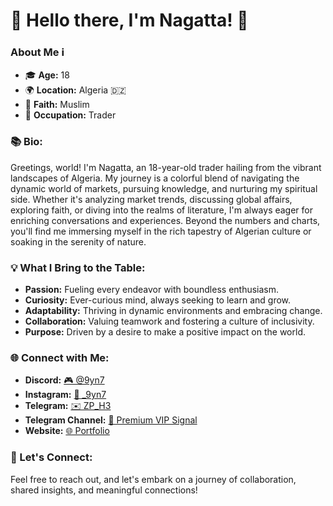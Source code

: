 # 👋 Hello there, I'm Nagatta! 🌟

### About Me ℹ️
- 🎓 **Age:** 18
- 🌍 **Location:** Algeria 🇩🇿
- 🕌 **Faith:** Muslim
- 💼 **Occupation:** Trader

### 📚 Bio:
Greetings, world! I'm Nagatta, an 18-year-old trader hailing from the vibrant landscapes of Algeria. My journey is a colorful blend of navigating the dynamic world of markets, pursuing knowledge, and nurturing my spiritual side. Whether it's analyzing market trends, discussing global affairs, exploring faith, or diving into the realms of literature, I'm always eager for enriching conversations and experiences. Beyond the numbers and charts, you'll find me immersing myself in the rich tapestry of Algerian culture or soaking in the serenity of nature.

### 💡 What I Bring to the Table:
- **Passion:** Fueling every endeavor with boundless enthusiasm.
- **Curiosity:** Ever-curious mind, always seeking to learn and grow.
- **Adaptability:** Thriving in dynamic environments and embracing change.
- **Collaboration:** Valuing teamwork and fostering a culture of inclusivity.
- **Purpose:** Driven by a desire to make a positive impact on the world.

### 🌐 Connect with Me:
- **Discord:** [🎮 @9yn7](https://discord.com/9yn7)
- **Instagram:** [📸 \_9yn7](https://www.instagram.com/_9yn7)
- **Telegram:** [✉️ ZP_H3](https://t.me/ZP_H3)
- **Telegram Channel:** [📣 Premium VIP Signal](https://t.me/premium_vip_signal)
- **Website:** [🌐 Portfolio](https://large-quickest-tank.glitch.me/)

### 🚀 Let's Connect:
Feel free to reach out, and let's embark on a journey of collaboration, shared insights, and meaningful connections!

